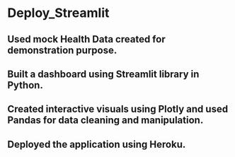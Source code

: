 # Deploy_Streamlit
## Used mock Health Data created for demonstration purpose.
## Built a dashboard using Streamlit library in Python.
## Created interactive visuals using Plotly and used Pandas for data cleaning and manipulation.
## Deployed the application using Heroku.

